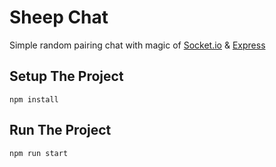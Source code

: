 # Sheep Chat

Simple random pairing chat with magic of [Socket.io](https://socket.io/) & [Express](https://expressjs.com/)

## Setup The Project
```
npm install
```

## Run The Project
```
npm run start
```